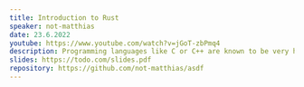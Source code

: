 ```yaml
---
title: Introduction to Rust
speaker: not-matthias
date: 23.6.2022
youtube: https://www.youtube.com/watch?v=jGoT-zbPmq4
description: Programming languages like C or C++ are known to be very hard. They are powerful tools, but even professionals make mistakes. With Rust, you can build blazingly fast and memory-safe programs without sacrificing developer productivity. This talks aims to show you why you need it and what makes it great.
slides: https://todo.com/slides.pdf
repository: https://github.com/not-matthias/asdf
---
```

